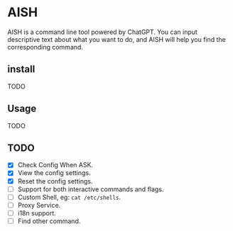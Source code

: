 # AISH

AISH is a command line tool powered by ChatGPT. You can input descriptive text
about what you want to do, and AISH will help you find the corresponding
command.

## install

TODO

## Usage

TODO

## TODO

- [x] Check Config When ASK.
- [x] View the config settings.
- [x] Reset the config settings.
- [ ] Support for both interactive commands and flags.
- [ ] Custom Shell, eg:  `cat /etc/shells`.
- [ ] Proxy Service.
- [ ] i18n support.
- [ ] Find other command.
